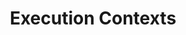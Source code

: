 ---
title: Execution Contexts
sidebar_title: Contexts
description: Learn how Geneva automatically packages and deploys your Python execution environment to worker nodes for distributed feature engineering with Ray support.
weight: 207
--- 